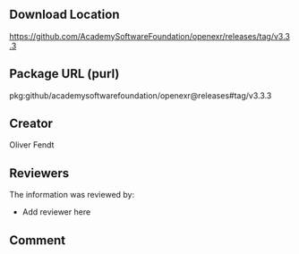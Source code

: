 ## Download Location

https://github.com/AcademySoftwareFoundation/openexr/releases/tag/v3.3.3

## Package URL (purl)

pkg:github/academysoftwarefoundation/openexr@releases#tag/v3.3.3

## Creator

Oliver Fendt

## Reviewers

The information was reviewed by:

* Add reviewer here

## Comment

